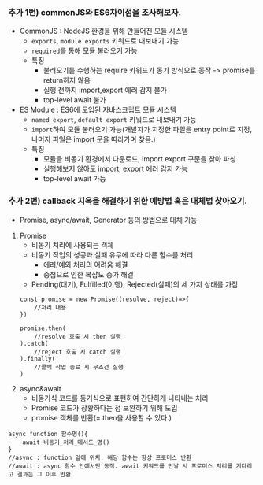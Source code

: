 ### 추가 1번) commonJS와 ES6차이점을 조사해보자.

- CommonJS : NodeJS 환경을 위해 만들어진 모듈 시스템
    - ``exports``, ``module.exports`` 키워드로 내보내기 가능
    - ``required``를 통해 모듈 불러오기 가능
    - 특징
        - 불러오기를 수행하는 require 키워드가 동기 방식으로 동작 -> promise를 return하지 않음
        - 실행 전까지 import,export 에러 감지 불가
        - top-level await 불가 
- ES Module : ES6에 도입된 자바스크립트 모듈 시스템
    - ``named export``, ``default export`` 키워드로 내보내기 가능
    - ``import``하여 모듈 불러오기 가능(개발자가 지정한 파일을 entry point로 지정, 나머지 파일은 import 문을 따라가며 찾음.)
    - 특징
        - 모듈을 비동기 환경에서 다운로드, import export 구문을 찾아 파싱
        - 실행해보지 않아도 import, export 에러 감지 가능
        - top-level await 가능

### 추가 2번) callback 지옥을 해결하기 위한 예방법 혹은 대체법 찾아오기.
- Promise, async/await, Generator 등의 방법으로 대체 가능
1. Promise
    - 비동기 처리에 사용되는 객체
    - 비동기 작업의 성공과 실패 유무에 따라 다른 함수를 처리
        - 에러/예외 처리의 어려움 해결
        - 중첩으로 인한 복잡도 증가 해결
    - Pending(대기), Fulfilled(이행), Rejected(실패)의 세 가지 상태를 가짐
    ```
    const promise = new Promise((resulve, reject)=>{
        //처리 내용
    })

    promise.then(
        //resolve 호출 시 then 실행
    ).catch(
        //reject 호출 시 catch 실행
    ).finally(
        //콜백 작업 종료 시 무조건 실행
    )
    ```
2. async&await
    - 비동기식 코드를 동기식으로 표현하여 간단하게 나타내는 처리
    - Promise 코드가 장황하다는 점 보완하기 위해 도입
    - promise 객체를 반환(= then을 사용할 수 있다.)

```
async function 함수명(){
    await 비동기_처리_메서드_명()
}
//async : function 앞에 위치. 해당 함수는 항상 프로미스 반환
//await : async 함수 안에서만 동작. await 키워드를 만날 시 프로미스 처리를 기다리고 결과는 그 이후 반환
```